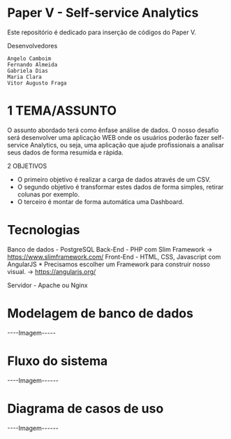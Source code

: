 # Paper V - Self-service Analytics
Este repositório é dedicado para inserção de códigos do Paper V.

Desenvolvedores

    Angelo Camboim
    Fernando Almeida
    Gabriela Dias
    Maria Clara
    Vitor Augusto Fraga

# 1 TEMA/ASSUNTO

O assunto abordado terá como ênfase análise de dados. O nosso desafio será desenvolver uma aplicação WEB onde os usuários poderão fazer self-service Analytics, ou seja, uma aplicação que ajude profissionais a analisar seus dados de forma resumida e rápida.

2 OBJETIVOS 

 - O primeiro objetivo é realizar a carga de dados através de um CSV.  
 - O   segundo objetivo é transformar estes dados de forma simples, retirar
   colunas por exemplo.  
 - O terceiro é montar de forma automática uma  Dashboard.

# Tecnologias

Banco de dados  - PostgreSQL
Back-End - PHP com Slim Framework -> https://www.slimframework.com/
Front-End - HTML, CSS, Javascript com AngularJS * Precisamos escolher um Framework para construir nosso visual. -> https://angularjs.org/

Servidor - Apache ou Nginx

# Modelagem de banco de dados 

----Imagem-----


# Fluxo do sistema

----Imagem------


# Diagrama de casos de uso


----Imagem------


